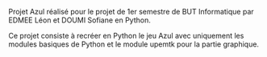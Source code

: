 Projet Azul réalisé pour le projet de 1er semestre de BUT Informatique par EDMEE Léon et DOUMI Sofiane en Python.

Ce projet consiste à recréer en Python le jeu Azul avec uniquement les modules basiques de Python et le module upemtk pour la partie graphique.